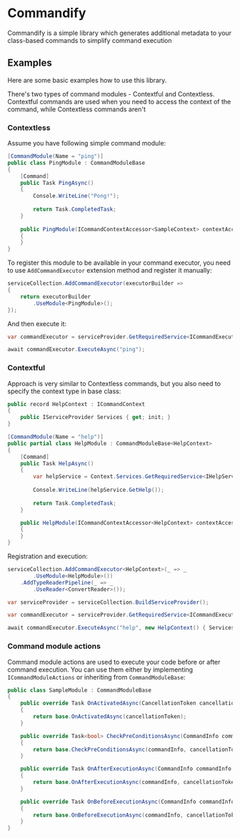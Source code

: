 # Commandify


Commandify is a simple library which generates additional metadata to your class-based commands to simplify command execution

## Examples

Here are some basic examples how to use this library.

There's two types of command modules - Contextful and Contextless. Contextful commands are used when you need to access the context of the command, while Contextless commands aren't

### Contextless

Assume you have following simple command module:

```csharp
[CommandModule(Name = "ping")]
public class PingModule : CommandModuleBase
{
    [Command]
    public Task PingAsync()
    {
        Console.WriteLine("Pong!");
        
        return Task.CompletedTask;
    }
    
    public PingModule(ICommandContextAccessor<SampleContext> contextAccessor) : base(contextAccessor)
    {
    }
} 
```

To register this module to be available in your command executor, you need to use `AddCommandExecutor` extension method and register it manually:

```csharp
serviceCollection.AddCommandExecutor(executorBuilder =>
{
    return executorBuilder
        .UseModule<PingModule>();
});
```

And then execute it:
```csharp
var commandExecutor = serviceProvider.GetRequiredService<ICommandExecutor>();

await commandExecutor.ExecuteAsync("ping");
```

### Contextful

Approach is very similar to Contextless commands, but you also need to specify the context type in base class:

```csharp
public record HelpContext : ICommandContext
{
    public IServiceProvider Services { get; init; }
}

[CommandModule(Name = "help")]
public partial class HelpModule : CommandModuleBase<HelpContext>
{
    [Command]
    public Task HelpAsync()
    {
        var helpService = Context.Services.GetRequiredService<IHelpService>();
        
        Console.WriteLine(helpService.GetHelp());
        
        return Task.CompletedTask;
    }

    public HelpModule(ICommandContextAccessor<HelpContext> contextAccessor) : base(contextAccessor)
    {
    }
}
```

Registration and execution:

```csharp
serviceCollection.AddCommandExecutor<HelpContext>(_ => _
        .UseModule<HelpModule>())
    .AddTypeReaderPipeline(_ => _
        .UseReader<ConvertReader>());

var serviceProvider = serviceCollection.BuildServiceProvider();

var commandExecutor = serviceProvider.GetRequiredService<ICommandExecutor<HelpContext>>();

await commandExecutor.ExecuteAsync("help", new HelpContext() { Services = serviceProvider });
```

### Command module actions

Command module actions are used to execute your code before or after command execution. You can use them either by implementing `ICommandModuleActions` or inheriting from `CommandModuleBase`:

```csharp
public class SampleModule : CommandModuleBase
{
    public override Task OnActivatedAsync(CancellationToken cancellationToken)
    {
        return base.OnActivatedAsync(cancellationToken);
    }

    public override Task<bool> CheckPreConditionsAsync(CommandInfo commandInfo, CancellationToken cancellationToken)
    {
        return base.CheckPreConditionsAsync(commandInfo, cancellationToken);
    }

    public override Task OnAfterExecutionAsync(CommandInfo commandInfo, CancellationToken cancellationToken)
    {
        return base.OnAfterExecutionAsync(commandInfo, cancellationToken);
    }

    public override Task OnBeforeExecutionAsync(CommandInfo commandInfo, CancellationToken cancellationToken)
    {
        return base.OnBeforeExecutionAsync(commandInfo, cancellationToken);
    }
}
```